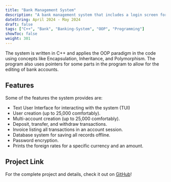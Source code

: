 ```yaml
---
title: "Bank Management System"
description: "A bank management system that includes a login screen for accessing accounts and ability to withdraw, deposit, and transfer to other people. The system also stores all information in a Database and the passwords are encrypted as well for additional security."
dateString: April 2024 - May 2024
draft: false
tags: ["C++", "Bank", "Banking-System", "OOP", "Programming"]
showToc: false
weight: 301
---
```


The system is written in C++ and applies the OOP paradigm in the code using concepts like Encapsulation, Inheritance, and Polymorphism. The program also uses pointers for some parts in the program to allow for the editing of bank accounts.

## Features

Some of the features the system provides are: 

- Text User Interface for interacting with the system (TUI)
- User creation (up to 25,000 comfortably).
- Multi-account creation (up to 25,000 comfortably).
- Deposit, transfer, and withdraw transactions.
- Invoice listing all transactions in an account session.
- Database system for saving all records offline.
- Password encryption.
- Prints the foreign rates for a specific currency and an amount.

## Project Link

For the complete project and details, check it out on [GitHub](https://github.com/kareem-ghazi/bank-management-system)!
